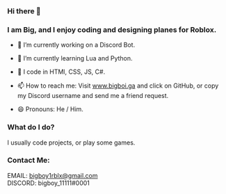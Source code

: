 ### Hi there 👋
### I am Big, and I enjoy coding and designing planes for Roblox.

- 🔭 I’m currently working on a Discord Bot.

- 🌱 I’m currently learning Lua and Python.

- 🤖 I code in HTMl, CSS, JS, C#.

- 📫 How to reach me: Visit www.bigboi.ga and click on GitHub, or copy my Discord username and send me a friend request.

- 😄 Pronouns: He / Him.

### What do I do?
I usually code projects, or play some games.

### Contact Me:</BR>
  EMAIL: bigboy1rblx@gmail.com</BR>
  DISCORD: bigboy_11111#0001</BR>
